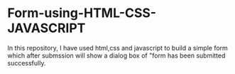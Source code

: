 # Form-using-HTML-CSS-JAVASCRIPT
In this repository, I have used html,css and javascript to build a simple form which after submssion will show a dialog box of "form has been submitted successfully.
